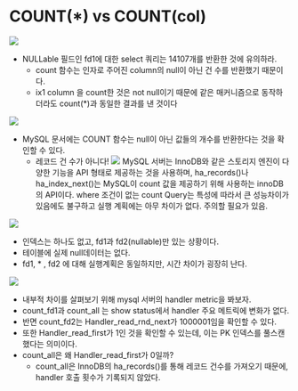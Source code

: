 # COUNT(\*) vs COUNT(col)
![](https://i.imgur.com/172xWYb.png)
* NULLable 필드인 fd1에 대한 select 쿼리는 14107개를 반환한 것에 유의하라.
	* count 함수는 인자로 주어진 column의 null이 아닌 건 수를 반환했기 때문이다.
	* ix1 column 을 count한 것은 not null이기 때문에 같은 매커니즘으로 동작하더라도 count(\*)과 동일한 결과를 낸 것이다

![](https://i.imgur.com/DawjIsO.png)
* MySQL 문서에는 COUNT 함수는 null이 아닌 값들의 개수를 반환한다는 것을 확인할 수 있다.
	* 레코드 건 수가 아니다!
![](https://i.imgur.com/ADwalpK.png)
MySQL 서버는 InnoDB와 같은 스토리지 엔진이 다양한 기능을 API 형태로 제공하는 것을 사용하며, ha_records()나 ha_index_next()는 MySQL이 count 값을 제공하기 위해 사용하는 innoDB의 API이다.
where 조건이 없는 count Query는 특성에 따라서 큰 성능차이가 있음에도 불구하고 실행 계획에는 아무 차이가 없다. 주의할 필요가 있음.

![](https://i.imgur.com/SQyVyFN.png)
* 인덱스는 하나도 없고, fd1과 fd2(nullable)만 있는 상황이다. 
* 테이블에 실제 null데이터는 없다. 
* fd1, \* , fd2 에 대해 실행계획은 동일하지만, 시간 차이가 굉장히 난다.

![](https://i.imgur.com/VEntVG4.png)
* 내부적 차이를 살펴보기 위해 mysql 서버의 handler metric을 봐보자.
* count_fd1과 count_all 는 show status에서 handler 주요 메트릭에 변화가 없다.
* 반면 count_fd2는 Handler_read_rnd_next가 1000001임을 확인할 수 있다.
* 또한 Handler_read_first가 1인 것을 확인할 수 있는데, 이는 PK 인덱스를 풀스캔 했다는 의미이다.
* count_all은 왜 Handler_read_first가 0일까?
	* count_all은 InnoDB의 ha_records()를 통해 레코드 건수를 가져오기 때문에, handler 호출 횟수가 기록되지 않았다.   
